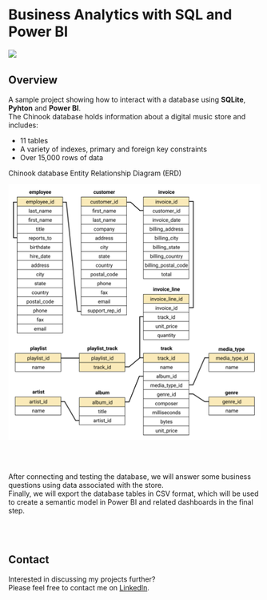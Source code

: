 # Business Analytics with SQL and Power BI

![](images/00_cover.gif?raw=true)

## Overview

A sample project showing how to interact with a database using **SQLite**, **Pyhton** and **Power BI**.  
The Chinook database holds information about a digital music store and includes:  
- 11 tables
- A variety of indexes, primary and foreign key constraints
- Over 15,000 rows of data  


Chinook database Entity Relationship Diagram (ERD)  

![Chinook database ERD](notebooks/images/chinook-schema.png?raw=true)
  

<br/><br/>

After connecting and testing the database, we will answer some business questions using data associated with the store.  
Finally, we will export the database tables in CSV format, which will be used to create a semantic model in Power BI and related dashboards in the final step.  


<br/><br/>

## Contact
Interested in discussing my projects further?  
Please feel free to contact me on [LinkedIn](https://www.linkedin.com/in/fedfioravanti/).  


<br/><br/>
